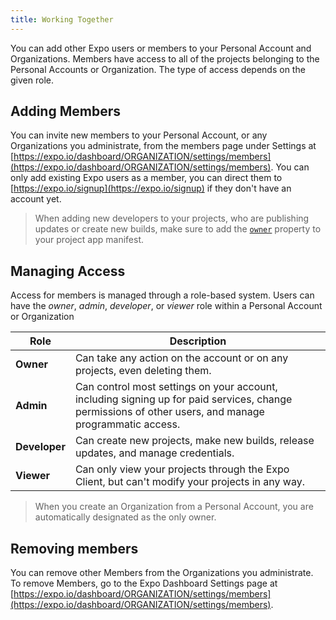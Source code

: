 ```yaml
---
title: Working Together
---
```


You can add other Expo users or members to your Personal Account and Organizations. Members have access to all of the projects belonging to the Personal Accounts or Organization. The type of access depends on the given role.

## Adding Members

You can invite new members to your Personal Account, or any Organizations you administrate, from the members page under Settings at [https://expo.io/dashboard/ORGANIZATION/settings/members](https://expo.io/dashboard/ORGANIZATION/settings/members). You can only add existing Expo users as a member, you can direct them to [https://expo.io/signup](https://expo.io/signup) if they don't have an account yet.

> When adding new developers to your projects, who are publishing updates or create new builds, make sure to add the [`owner`](../../versions/latest/config/app/#owner) property to your project app manifest.

## Managing Access

Access for members is managed through a role-based system. Users can have the _owner_, _admin_, _developer_, or _viewer_ role within a Personal Account or Organization

| Role          | Description                                                                                                                                           |
| ------------- | ----------------------------------------------------------------------------------------------------------------------------------------------------- |
| **Owner**     | Can take any action on the account or on any projects, even deleting them.                                                                            |
| **Admin**     | Can control most settings on your account, including signing up for paid services, change permissions of other users, and manage programmatic access. |
| **Developer** | Can create new projects, make new builds, release updates, and manage credentials.                                                                    |
| **Viewer**    | Can only view your projects through the Expo Client, but can't modify your projects in any way.                                                       |

> When you create an Organization from a Personal Account, you are automatically designated as the only owner.

## Removing members

You can remove other Members from the Organizations you administrate. To remove Members, go to the Expo Dashboard Settings page at [https://expo.io/dashboard/ORGANIZATION/settings/members](https://expo.io/dashboard/ORGANIZATION/settings/members).
